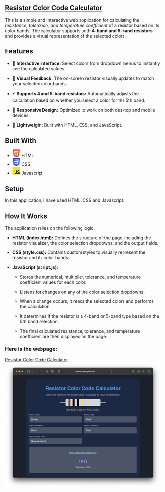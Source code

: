 ## [Resistor Color Code Calculator](https://kartick-basak.github.io/Resistor-Color-Code-Calculator/)
This is a simple and interactive web application for calculating the *resistance, tolerance, and temperature coefficient* of a resistor based on its color bands. The calculator supports both **4-band and 5-band resistors** and provides a visual representation of the selected colors.

## Features
- 🚥 **Interactive Interface:** Select colors from dropdown menus to instantly see the calculated values.

- 👀 **Visual Feedback:** The on-screen resistor visually updates to match your selected color bands.

- ⚡️ **Supports 4 and 5-band resistors:** Automatically adjusts the calculation based on whether you select a color for the 5th band.

- 📀 **Responsive Design:** Optimized to work on both desktop and mobile devices.

- 🫧 **Lightweight:** Built with HTML, CSS, and JavaScript.

## Built With
- <img src="https://github.com/Kartick-Basak/Project1/blob/main/Logo/html.webp" alt="logo" width="25" height="25"> HTML
- <img src="https://github.com/Kartick-Basak/Project1/blob/main/Logo/css.svg" alt="logo" width="25" height="25"> CSS
- <img src="https://github.com/Kartick-Basak/Project1/blob/main/Logo/Java%20Script.png" width="25" height="25"> Javascript



## Setup
In this application, I have used HTML, CSS and Javascript.

## How It Works
The application relies on the following logic:

- **HTML (index.html):** Defines the structure of the page, including the resistor visualizer, the color selection dropdowns, and the output fields.

- **CSS (style.css):** Contains custom styles to visually represent the resistor and its color bands.

- **JavaScript (script.js):**
    - Stores the numerical, multiplier, tolerance, and temperature coefficient values for each color.

    - Listens for changes on any of the color selection dropdowns.

    - When a change occurs, it reads the selected colors and performs the calculation.

    - It determines if the resistor is a 4-band or 5-band type based on the 5th band selection.

    - The final calculated resistance, tolerance, and temperature coefficient are then displayed on the page.

### Here is the webpage:
[Resistor Color Code Calculator](https://kartick-basak.github.io/Resistor-Color-Code-Calculator/)
[![Alt Text](https://github.com/Kartick-Basak/Resistor-Color-Code-Calculator/blob/main/Resistor%20Color%20Code%20Calculator%20SS.png)](https://github.com/Kartick-Basak/Resistor-Color-Code-Calculator/blob/main/Resistor%20Color%20Code%20Calculator%20SS.png)
